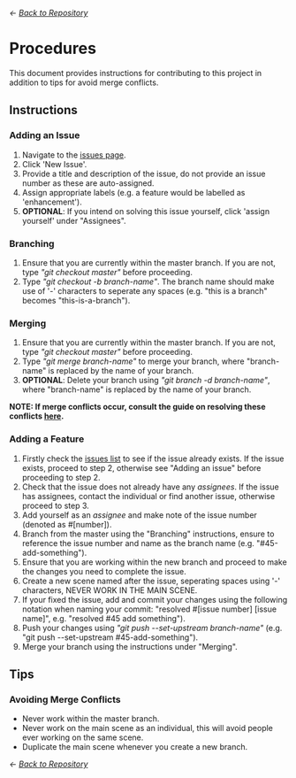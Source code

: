*<- [Back to Repository](https://github.com/necronDOW/BoidWars)*

# Procedures
This document provides instructions for contributing to this project in addition to tips for avoid merge conflicts.

## Instructions
### Adding an Issue
1. Navigate to the [issues page](https://github.com/necronDOW/BoidWars/issues).
2. Click 'New Issue'.
3. Provide a title and description of the issue, do not provide an issue number as these are auto-assigned.
4. Assign appropriate labels (e.g. a feature would be labelled as 'enhancement').
5. **OPTIONAL**: If you intend on solving this issue yourself, click 'assign yourself' under "Assignees".

### Branching
1. Ensure that you are currently within the master branch. If you are not, type *"git checkout master"* before proceeding.
2. Type *"git checkout -b branch-name"*. The branch name should make use of '-' characters to seperate any spaces (e.g. "this is a branch" becomes "this-is-a-branch").


### Merging
1. Ensure that you are currently within the master branch. If you are not, type *"git checkout master"* before proceeding.
2. Type *"git merge branch-name"* to merge your branch, where "branch-name" is replaced by the name of your branch.
3. **OPTIONAL**: Delete your branch using *"git branch -d branch-name"*, where "branch-name" is replaced by the name of your branch.

**NOTE: If merge conflicts occur, consult the guide on resolving these conflicts [here](https://git-scm.com/book/en/v2/Git-Branching-Basic-Branching-and-Merging).**


### Adding a Feature
1. Firstly check the [issues list](https://github.com/necronDOW/BoidWars/issues) to see if the issue already exists. If the issue exists, proceed to step 2, otherwise see "Adding an issue" before proceeding to step 2.
2. Check that the issue does not already have any *assignees*. If the issue has assignees, contact the individual or find another issue, otherwise proceed to step 3.
3. Add yourself as an *assignee* and make note of the issue number (denoted as #[number]).
4. Branch from the master using the "Branching" instructions, ensure to reference the issue number and name as the branch name (e.g. "#45-add-something").
5. Ensure that you are working within the new branch and proceed to make the changes you need to complete the issue.
6. Create a new scene named after the issue, seperating spaces using '-' characters, NEVER WORK IN THE MAIN SCENE.
7. If your fixed the issue, add and commit your changes using the following notation when naming your commit: "resolved #[issue number] [issue name]", e.g. "resolved #45 add something").
8. Push your changes using *"git push --set-upstream branch-name"* (e.g. "git push --set-upstream #45-add-something").
9. Merge your branch using the instructions under "Merging".


## Tips
### Avoiding Merge Conflicts

* Never work within the master branch.
* Never work on the main scene as an individual, this will avoid people ever working on the same scene.
* Duplicate the main scene whenever you create a new branch.

*<- [Back to Repository](https://github.com/necronDOW/BoidWars)*
